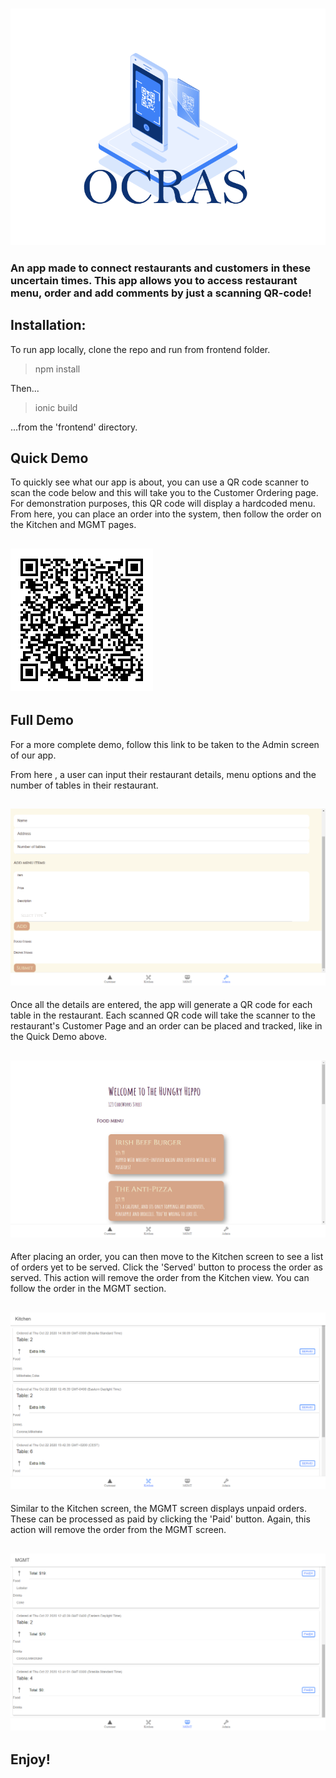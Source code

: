<h3 align="center"><img src="./frontend/Ocras_logo.gif" alt="Ocras_logo"/></h3>

<h3 align="left">An app made to connect restaurants and customers in these uncertain times. This app allows you to access restaurant menu, order and add comments by just a scanning QR-code! </h3>

<h2>Installation:</h2>

To run app locally, clone the repo and run from frontend folder.
> npm install

Then...

>ionic build

...from the 'frontend' directory.

<h2>  Quick Demo </h2>

To quickly see what our app is about, you can use a QR code scanner to scan the code below and this will take you to the Customer Ordering page. 
For demonstration purposes, this QR code will display a hardcoded menu. 
From here, you can place an order into the system, then follow the order on the Kitchen and MGMT pages. 

<h2 align="left"><img src="./frontend/table_1.png" alt="QR_One"/> </h2> 


<h2>  Full Demo </h2>

For a more complete demo, follow this link to be taken to the Admin screen of our app.



From here , a user can input their restaurant details, menu options and the number of tables in their restaurant. 
<h2 align="center"><img src="./Admin_Grab.png" alt="Admin"/> </h2> 


Once all the details are entered, the app will generate a QR code for each table in the restaurant. Each scanned QR code will take the scanner to the restaurant's Customer Page and an order can be placed and tracked, like in the Quick Demo above.  
<h2 align="center"><img src="./Customer_Grab.png" alt="Customer"/> </h2> 

After placing an order, you can then move to the Kitchen screen to see a list of orders yet to be served. Click the 'Served' button to process the order as served. This action will remove the order from the Kitchen view. You can follow the order in the MGMT section.
<h2 align="center"><img src="./Kitchen_Grab.png" alt="Kitchen"/> </h2> 


Similar to the Kitchen screen, the MGMT screen displays unpaid orders. These can be processed as paid by clicking the 'Paid' button. Again, this action will remove the order from the MGMT screen. 
<h2 align="center"><img src="./MGMT_Grab.png" alt="MGMT"/> </h2> 


<h2>Enjoy!</h2>

